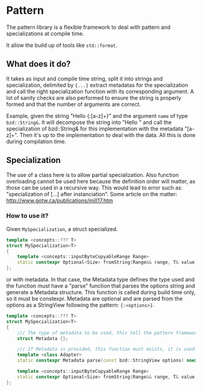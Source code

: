# Pattern

The pattern library is a flexible framework to deal with pattern and specializations at compile time.

It allow the build up of tools like `std::format`.

## What does it do?

It takes as input and compile time string, split it into strings and specialization, delimited by `{...}`
extract metadatas for the specialization and call the right specialization function with its corresponding
argument.
A lot of sanity checks are also performed to ensure the string is properly formed and that the number
of arguments are correct.

Example, given the string "Hello {:[a-z]+}" and the argument `name` of type `bzd::String&`.
It will decompose the string into "Hello " and call the specialization of bzd::String& for this implementation
with the metadata "[a-z]+".
Then it's up to the implementation to deal with the data. All this is done during compilation time.

## Specialization

The use of a class here is to allow partial specialization.
Also function overloading cannot be used here because the definition order will matter,
as those can be used in a recursive way. This would lead to error such as:
"specialization of [...] after instanciation".
Some article on the matter: http://www.gotw.ca/publications/mill17.htm

### How to use it?

Given `MySpecialization`, a struct specialized.

```c++
template <concepts::??? T>
struct MySpecialization<T>
{
    template <concepts::inputByteCopyableRange Range>
    static constexpr Optional<Size> fromString(Range&& range, T& value) noexcept { ... }
};
```

or with metadata. In that case, the Metadata type defines the type used and the function must have a "parse" function
that parses the options string and generate a Metadata structure. This function is called during build time only, so
it must be constexpr. Metadata are optional and are parsed from the options as a StringView following the pattern: `{:<options>}`.

```c++
template <concepts::??? T>
struct MySpecialization<T>
{
    /// The type of metadata to be used, this tell the pattern framework that this specialization is using custom metadata.
    struct Metadata {};

    /// If Metadata is provided, this function must exists, it is used to convert at compile time the optiosn into metadata.
    template <class Adapter>
    static constexpr Metadata parse(const bzd::StringView options) noexcept { ... }

    template <concepts::inputByteCopyableRange Range>
    static constexpr Optional<Size> fromString(Range&& range, T& value, const Metadata metadata = Metadata{}) noexcept { ... }
};
```

